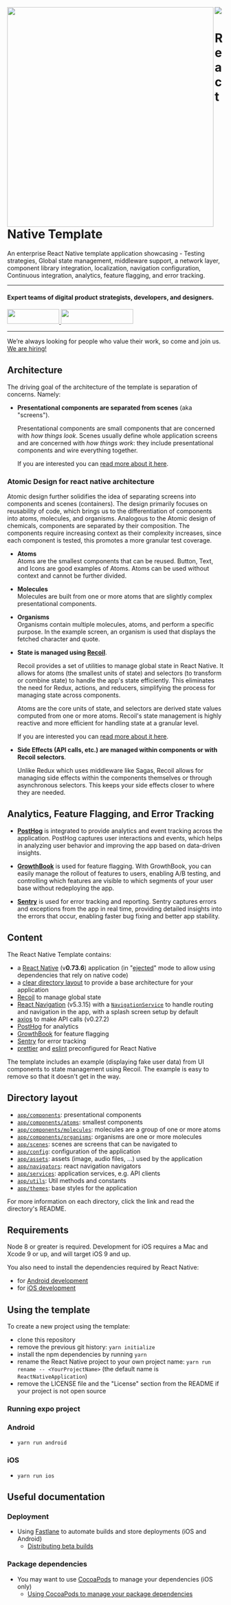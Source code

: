 <img align="left" src="https://github.com/wednesday-solutions/react-native-template/blob/master/react_native_template_github.svg" width="480" height="510" />

<div>
  <a href="https://www.wednesday.is?utm_source=gthb&utm_medium=repo&utm_campaign=serverless" align="left" style="margin-left: 0;">
    <img src="https://uploads-ssl.webflow.com/5ee36ce1473112550f1e1739/5f5879492fafecdb3e5b0e75_wednesday_logo.svg">
  </a>
  <p>
    <h1 align="left">React Native Template
    </h1>
  </p>

  <p>
An enterprise React Native template application showcasing - Testing strategies, Global state management, middleware support, a network layer, component library integration, localization, navigation configuration, Continuous integration, analytics, feature flagging, and error tracking.
  </p>

---

  <p>
    <h4>
      Expert teams of digital product strategists, developers, and designers.
    </h4>
  </p>

  <div>
    <a href="https://www.wednesday.is/contact-us?utm_source=gthb&utm_medium=repo&utm_campaign=serverless" target="_blank">
      <img src="https://uploads-ssl.webflow.com/5ee36ce1473112550f1e1739/5f6ae88b9005f9ed382fb2a5_button_get_in_touch.svg" width="121" height="34">
    </a>
    <a href="https://github.com/wednesday-solutions/" target="_blank">
      <img src="https://uploads-ssl.webflow.com/5ee36ce1473112550f1e1739/5f6ae88bb1958c3253756c39_button_follow_on_github.svg" width="168" height="34">
    </a>
  </div>

---

<span>We’re always looking for people who value their work, so come and join us. <a href="https://www.wednesday.is/hiring">We are hiring!</a></span>

</div>

## Architecture

The driving goal of the architecture of the template is separation of concerns. Namely:

- **Presentational components are separated from scenes** (aka "screens").

  Presentational components are small components that are concerned with _how things look_. Scenes usually define whole application screens and are concerned with _how things work_: they include presentational components and wire everything together.

  If you are interested you can [read more about it here](https://medium.com/@dan_abramov/smart-and-dumb-components-7ca2f9a7c7d0).

### Atomic Design for react native architecture

Atomic design further solidifies the idea of separating screens into components and scenes (containers). The design primarily focuses on reusability of code, which brings us to the differentiation of components into atoms, molecules, and organisms. Analogous to the Atomic design of chemicals, components are separated by their composition. The components require increasing context as their complexity increases, since each component is tested, this promotes a more granular test coverage.

- **Atoms**  
   Atoms are the smallest components that can be reused. Button, Text, and Icons are good examples of Atoms. Atoms can be used without context and cannot be further divided.

- **Molecules**  
   Molecules are built from one or more atoms that are slightly complex presentational components.

- **Organisms**  
   Organisms contain multiple molecules, atoms, and perform a specific purpose. In the example screen, an organism is used that displays the fetched character and quote.

- **State is managed using [Recoil](https://recoiljs.org/)**.

  Recoil provides a set of utilities to manage global state in React Native. It allows for atoms (the smallest units of state) and selectors (to transform or combine state) to handle the app's state efficiently. This eliminates the need for Redux, actions, and reducers, simplifying the process for managing state across components.

  Atoms are the core units of state, and selectors are derived state values computed from one or more atoms. Recoil's state management is highly reactive and more efficient for handling state at a granular level.

  If you are interested you can [read more about it here](https://recoiljs.org/docs/introduction/getting-started).

- **Side Effects (API calls, etc.) are managed within components or with Recoil selectors**.

  Unlike Redux which uses middleware like Sagas, Recoil allows for managing side effects within the components themselves or through asynchronous selectors. This keeps your side effects closer to where they are needed.

## Analytics, Feature Flagging, and Error Tracking

- **[PostHog](https://posthog.com/)** is integrated to provide analytics and event tracking across the application. PostHog captures user interactions and events, which helps in analyzing user behavior and improving the app based on data-driven insights.

- **[GrowthBook](https://www.growthbook.io/)** is used for feature flagging. With GrowthBook, you can easily manage the rollout of features to users, enabling A/B testing, and controlling which features are visible to which segments of your user base without redeploying the app.

- **[Sentry](https://sentry.io/)** is used for error tracking and reporting. Sentry captures errors and exceptions from the app in real time, providing detailed insights into the errors that occur, enabling faster bug fixing and better app stability.

## Content

The React Native Template contains:

- a [React Native](https://facebook.github.io/react-native/) (v**0.73.6**) application (in "[ejected](https://github.com/react-community/create-react-native-app/blob/master/EJECTING.md)" mode to allow using dependencies that rely on native code)
- a [clear directory layout](#directory-layout) to provide a base architecture for your application
- [Recoil](https://recoiljs.org/) to manage global state
- [React Navigation](https://reactnavigation.org/) (v5.3.15) with a [`NavigationService`](app/services/navigationService.js) to handle routing and navigation in the app, with a splash screen setup by default
- [axios](https://github.com/axios/axios/) to make API calls (v0.27.2)
- [PostHog](https://posthog.com/) for analytics
- [GrowthBook](https://www.growthbook.io/) for feature flagging
- [Sentry](https://sentry.io/) for error tracking
- [prettier](https://prettier.io/) and [eslint](https://eslint.org/) preconfigured for React Native

The template includes an example (displaying fake user data) from UI components to state management using Recoil. The example is easy to remove so that it doesn't get in the way.

## Directory layout

- [`app/components`](app/components): presentational components
- [`app/components/atoms`](app/components/atoms): smallest components
- [`app/components/molecules`](app/components/molecules): molecules are a group of one or more atoms
- [`app/components/organisms`](app/components/organisms): organisms are one or more molecules
- [`app/scenes`](app/components/scenes): scenes are screens that can be navigated to
- [`app/config`](app/config): configuration of the application
- [`app/assets`](app/assets): assets (image, audio files, ...) used by the application
- [`app/navigators`](app/navigators): react navigation navigators
- [`app/services`](app/services): application services, e.g. API clients
- [`app/utils`](app/utils): Util methods and constants
- [`app/themes`](app/themes): base styles for the application

For more information on each directory, click the link and read the directory's README.

## Requirements

Node 8 or greater is required. Development for iOS requires a Mac and Xcode 9 or up, and will target iOS 9 and up.

You also need to install the dependencies required by React Native:

- for [Android development](https://facebook.github.io/react-native/docs/getting-started.html#installing-dependencies-3)
- for [iOS development](https://facebook.github.io/react-native/docs/getting-started.html#installing-dependencies)

## Using the template

To create a new project using the template:

- clone this repository
- remove the previous git history: `yarn initialize`
- install the npm dependencies by running `yarn`
- rename the React Native project to your own project name: `yarn run rename -- <YourProjectName>` (the default name is `ReactNativeApplication`)
- remove the LICENSE file and the "License" section from the README if your project is not open source

### Running expo project

### Android

- `yarn run android`

### iOS

- `yarn run ios`

## Useful documentation

### Deployment

- Using [Fastlane](https://fastlane.tools/) to automate builds and store deployments (iOS and Android)
  - [Distributing beta builds](docs/beta%20builds.md)

### Package dependencies

- You may want to use [CocoaPods](https://cocoapods.org/) to manage your dependencies (iOS only)
  - [Using CocoaPods to manage your package dependencies](docs/setup%20cocoapods.md)
